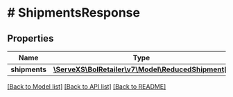 # # ShipmentsResponse

## Properties

Name | Type | Description | Notes
------------ | ------------- | ------------- | -------------
**shipments** | [**\ServeXS\BolRetailer\v7\Model\ReducedShipment[]**](ReducedShipment.md) |  |

[[Back to Model list]](../../README.md#models) [[Back to API list]](../../README.md#endpoints) [[Back to README]](../../README.md)
